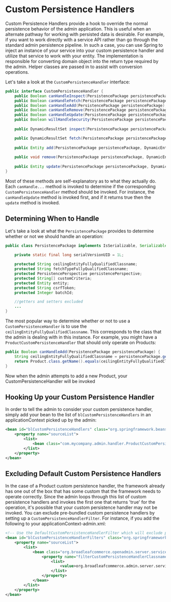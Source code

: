 # Custom Persistence Handlers

Custom Persistence Handlers provide a hook to override the normal persistence behavior of the admin application. This is useful when an alternate pathway for working with persisted data is desirable. For example, if you want to work directly with a service API rather than go through the standard admin persistence pipeline. In such a case, you can use Spring to inject an instance of your service into your custom persistence handler and utilize that service to work with your entity. The implementation is responsible for converting domain object into the return type required by the admin. Helper classes are passed in to assist with conversion operations.

Let's take a look at the `CustomPersistenceHandler` interface:

```java
public interface CustomPersistenceHandler {
    public Boolean canHandleInspect(PersistencePackage persistencePackage);
    public Boolean canHandleFetch(PersistencePackage persistencePackage);
    public Boolean canHandleAdd(PersistencePackage persistencePackage);
    public Boolean canHandleRemove(PersistencePackage persistencePackage);
    public Boolean canHandleUpdate(PersistencePackage persistencePackage);
    public Boolean willHandleSecurity(PersistencePackage persistencePackage);
    
    public DynamicResultSet inspect(PersistencePackage persistencePackage, DynamicEntityDao dynamicEntityDao, InspectHelper helper) throws ServiceException;

    public DynamicResultSet fetch(PersistencePackage persistencePackage, CriteriaTransferObject cto, DynamicEntityDao dynamicEntityDao, RecordHelper helper) throws ServiceException;
    
    public Entity add(PersistencePackage persistencePackage, DynamicEntityDao dynamicEntityDao, RecordHelper helper) throws ServiceException;
    
    public void remove(PersistencePackage persistencePackage, DynamicEntityDao dynamicEntityDao, RecordHelper helper) throws ServiceException;
    
    public Entity update(PersistencePackage persistencePackage, DynamicEntityDao dynamicEntityDao, RecordHelper helper) throws ServiceException;   
}
```

Most of these methods are self-explanatory as to what they actually do. Each `canHandle...` method is invoked to determine if the corresponding `CustomPersistenceHandler` method should be invoked. For instance, the `canHandleUpdate` method is invoked first, and if it returns true then the `update` method is invoked.

## Determining When to Handle
Let's take a look at what the `PersistencePackage` provides to determine whether or not we should handle an operation:

```java
public class PersistencePackage implements IsSerializable, Serializable {

    private static final long serialVersionUID = 1L;
    
    protected String ceilingEntityFullyQualifiedClassname;
    protected String fetchTypeFullyQualifiedClassname;
    protected PersistencePerspective persistencePerspective;
    protected String[] customCriteria;
    protected Entity entity;
    protected String csrfToken;
    protected Integer batchId;

    //getters and setters excluded
    ...
}
```

The most popular way to determine whether or not to use a `CustomPersistenceHandler` is to use the `ceilingEntityFullyQualifiedClassname`. This corresponds to the class that the admin is dealing with in this instance. For example, you might have a `ProductCustomPersistenceHandler` that should only operate on Products:

```java
public Boolean canHandleAdd(PersistencePackage persistencePackage) {
    String ceilingEntityFullyQualifiedClassname = persistencePackage.getCeilingEntityFullyQualifiedClassname();
    return Product.class.getName().equals(ceilingEntityFullyQualifiedClassname);
}
```

Now when the admin attempts to add a new Product, your CustomPersistenceHandler will be invoked


## Hooking Up your Custom Persistence Handler
In order to tell the admin to consider your custom persistence handler, simply add your bean to the list of `blCustomPersistenceHandlers` in an applicationContext picked up by the admin:
```xml
<bean id="blCustomPersistenceHandlers" class="org.springframework.beans.factory.config.ListFactoryBean" scope="prototype">
    <property name="sourceList">
        <list>
            <bean class="com.mycompany.admin.handler.ProductCustomPersistenceHandler" />
        </list>
    </property>
</bean>
```

## Excluding Default Custom Persistence Handlers
In the case of a Product custom persistence handler, the framework already has one out of the box that has some custom that the framework needs to operate correctly. Since the admin loops through this list of custom persistence handlers and invokes the first one that returns 'true' for the operation, it's possible that your custom persistence handler may not be invoked. You can exclude pre-bundled custom persistence handlers by setting up a `CustomPersistenceHandlerFilter`. For instance, if you add the following to your applicationContext-admin.xml:

```xml
<!-- Use the DefaultCustomPersistenceHandlerFilter which will exclude persistence handlers based on their fully qualified classname -->
<bean id="blCustomPersistenceHandlerFilters" class="org.springframework.beans.factory.config.ListFactoryBean">
    <property name="sourceList">
        <list>
            <bean class="org.broadleafcommerce.openadmin.server.service.handler.DefaultCustomPersistenceHandlerFilter" >
                <property name="filterCustomPersistenceHandlerClassnames">
                    <list>
                        <value>org.broadleafcommerce.admin.server.service.handler.ProductCustomPersistenceHandler</value>
                    </list>
                </property>
            </bean>
        </list>
    </property>
</bean>
```
